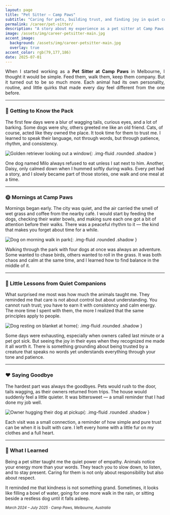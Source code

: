 ```yaml
---
layout: page
title: "Pet Sitter — Camp Paws"
subtitle: "Caring for pets, building trust, and finding joy in quiet companionship."
permalink: /career/pet-sitter/
description: "A story about my experience as a pet sitter at Camp Paws in Melbourne, caring for animals, learning patience, and discovering how empathy can cross species."
image: /assets/img/career-petsitter-main.jpg
accent_image:
  background: /assets/img/career-petsitter-main.jpg
  overlay: true
accent_color: rgb(79,177,186)
date: 2025-07-01
---
```


<section class="lead" style="text-align: justify;">
When I started working as a <strong>Pet Sitter at Camp Paws</strong> in Melbourne, I thought it would be simple. Feed them, walk them, keep them company. But it turned out to be so much more. Each animal had its own personality, routine, and little quirks that made every day feel different from the one before.
</section>

---

### 🐾 Getting to Know the Pack

The first few days were a blur of wagging tails, curious eyes, and a lot of barking. Some dogs were shy, others greeted me like an old friend. Cats, of course, acted like they owned the place. It took time for them to trust me. I learned to speak their language, not through words, but through patience, rhythm, and consistency.

![Golden retriever looking out a window](/assets/img/career-petsitter-dogwindow.jpg){: .img-fluid .rounded .shadow }

One dog named Milo always refused to eat unless I sat next to him. Another, Daisy, only calmed down when I hummed softly during walks. Every pet had a story, and I slowly became part of those stories, one walk and one meal at a time.

---

### 🌞 Mornings at Camp Paws

Mornings began early. The city was quiet, and the air carried the smell of wet grass and coffee from the nearby café. I would start by feeding the dogs, checking their water bowls, and making sure each one got a bit of attention before their walks. There was a peaceful rhythm to it — the kind that makes you forget about time for a while.

![Dog on morning walk in park](/assets/img/career-petsitter-walk.jpg){: .img-fluid .rounded .shadow }

Walking through the park with four dogs at once was always an adventure. Some wanted to chase birds, others wanted to roll in the grass. It was both chaos and calm at the same time, and I learned how to find balance in the middle of it.

---

### 🐶 Little Lessons from Quiet Companions

What surprised me most was how much the animals taught me. They reminded me that care is not about control but about understanding. You cannot rush trust; you have to earn it with consistency and calm energy. The more time I spent with them, the more I realized that the same principles apply to people.

![Dog resting on blanket at home](/assets/img/career-petsitter-blanket.jpg){: .img-fluid .rounded .shadow }

Some days were exhausting, especially when owners called last minute or a pet got sick. But seeing the joy in their eyes when they recognized me made it all worth it. There is something grounding about being trusted by a creature that speaks no words yet understands everything through your tone and patience.

---

### ❤️ Saying Goodbye

The hardest part was always the goodbyes. Pets would rush to the door, tails wagging, as their owners returned from trips. The house would suddenly feel a little quieter. It was bittersweet — a small reminder that I had done my job well.

![Owner hugging their dog at pickup](/assets/img/career-petsitter-goodbye.jpg){: .img-fluid .rounded .shadow }

Each visit was a small connection, a reminder of how simple and pure trust can be when it is built with care. I left every home with a little fur on my clothes and a full heart.

---

### 💭 What I Learned

Being a pet sitter taught me the quiet power of empathy. Animals notice your energy more than your words. They teach you to slow down, to listen, and to stay present. Caring for them is not only about responsibility but also about respect.

It reminded me that kindness is not something grand. Sometimes, it looks like filling a bowl of water, going for one more walk in the rain, or sitting beside a restless dog until it falls asleep.

<p><small><em>March 2024 – July 2025 · Camp Paws, Melbourne, Australia</em></small></p>
